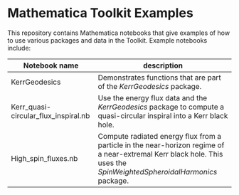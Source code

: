# Mathematica Toolkit Examples

This repository contains Mathematica notebooks that give examples of how to use various packages and data in the Toolkit. Example notebooks include:


| Notebook name                         | description																										
|---------------------------------------|-----------------------------------------------------------------------------------------------------------------------|
| KerrGeodesics							| Demonstrates functions that are part of the *KerrGeodesics* package.												    |
| Kerr_quasi-circular_flux_inspiral.nb  | Use the energy flux data and the *KerrGeodesics* package to compute a quasi-circular inspiral into a Kerr black hole. |
| High_spin_fluxes.nb					| Compute radiated energy flux from a particle in the near-horizon regime of a near-extremal Kerr black hole. This uses the *SpinWeightedSpheroidalHarmonics* package.		   |
